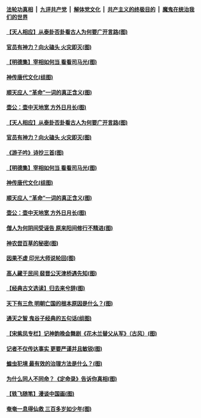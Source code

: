 

####  [法轮功真相](../../../../basic/blob/master/README.md?t=05031201) &nbsp;|&nbsp; [九评共产党](../../../../9ping.md/blob/master/README.md?t=05031201) &nbsp;|&nbsp; [解体党文化](../../../../jtdwh.md/blob/master/README.md?t=05031201)  &nbsp;|&nbsp; [共产主义的终极目的](../../../../gczydzjmd.md/blob/master/README.md?t=05031201) &nbsp;|&nbsp; [魔鬼在统治我们的世界](../../../../mgztzwmdsj.md/blob/master/README.md?t=05031201) 

#### [【天人相应】从泰卦否卦看古人为何要广开言路(图)](../pages/p7/931563.md?t=05031201) 

#### [官员有神力？向火磕头 火灾即灭(图)](../pages/p7/931748.md?t=05031201) 

#### [【明德集】宰相如何当 看看司马光(图)](../pages/p7/931662.md?t=05031201) 

#### [神传唐代文化(组图)](../pages/p7/929955.md?t=05031201) 

#### [顺天应人 “革命”一词的真正含义(图)](../pages/p7/931665.md?t=05031201) 

#### [壶公：壶中天地宽 方外日月长(图)](../pages/p7/931564.md?t=05031201) 

#### [【天人相应】从泰卦否卦看古人为何要广开言路(图)](../pages/p7/931563.md?t=05031201) 

#### [官员有神力？向火磕头 火灾即灭(图)](../pages/p7/931748.md?t=05031201) 

#### [《游子吟》诗抄三首(图)](../pages/p7/931767.md?t=05031201) 

#### [【明德集】宰相如何当 看看司马光(图)](../pages/p7/931662.md?t=05031201) 

#### [神传唐代文化(组图)](../pages/p7/929955.md?t=05031201) 

#### [顺天应人 “革命”一词的真正含义(图)](../pages/p7/931665.md?t=05031201) 

#### [壶公：壶中天地宽 方外日月长(图)](../pages/p7/931564.md?t=05031201) 

#### [僧人为何阴间受诬告 原来阳间修行不精进(图)](../pages/p7/931623.md?t=05031201) 

#### [神农尝百草的秘密(图)](../pages/p7/931679.md?t=05031201) 

#### [因果不虚 印光大师说轮回(图)](../pages/p7/931661.md?t=05031201) 

#### [高人藏于民间 裴晋公天津桥遇先知(图)](../pages/p7/931547.md?t=05031201) 

#### [【经典古文选读】归去来兮辞(图)](../pages/p7/931634.md?t=05031201) 

#### [天下有三危 明朝亡国的根本原因是什么？(图)](../pages/p7/931538.md?t=05031201) 

#### [通天之智 鬼谷子经典的五句话(组图)](../pages/p7/931429.md?t=05031201) 

#### [【宋紫凤专栏】记神韵晚会舞剧《花木兰替父从军》（古风）(图)](../pages/p7/931299.md?t=05031201) 

#### [记者不仅传达事实 更要严谨并且敏锐(图)](../pages/p7/931163.md?t=05031201) 

#### [蝗虫犯境 最有效的治理方法是什么？(图)](../pages/p7/931397.md?t=05031201) 

#### [为什么同人不同命？《定命录》告诉你真相(图)](../pages/p7/931426.md?t=05031201) 

#### [【轶飞随笔】漫谈中国画(图)](../pages/p7/931297.md?t=05031201) 

#### [奄奄一息得仙救 三百多岁如少年(图)](../pages/p7/931314.md?t=05031201) 

